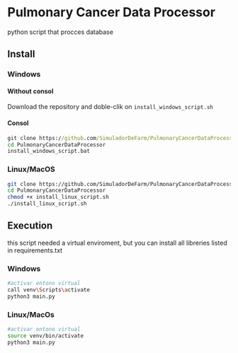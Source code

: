 # Pulmonary Cancer Data Processor

python script that procces database

## Install

### Windows

#### Without consol

Download the repository and doble-clik on `install_windows_script.sh`

#### Consol

```cmd
git clone https://github.com/SimuladorDeFarm/PulmonaryCancerDataProcessor.git
cd PulmonaryCancerDataProcessor
install_windows_script.bat
```

### Linux/MacOS

```bash
git clone https://github.com/SimuladorDeFarm/PulmonaryCancerDataProcessor.git
cd PulmonaryCancerDataProcessor
chmod +x install_linux_script.sh
./install_linux_script.sh 
```
## Execution

this script needed a virtual enviroment, but you can install all libreries listed in requirements.txt

### Windows

```bash
#activar entono virtual
call venv\Scripts\activate
python3 main.py
```

### Linux/MacOs
```bash
#activar entono virtual
source venv/bin/activate
python3 main.py
```


